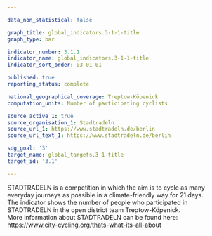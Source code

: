```yaml
---

data_non_statistical: false

graph_title: global_indicators.3-1-1-title
graph_type: bar

indicator_number: 3.1.1
indicator_name: global_indicators.3-1-1-title
indicator_sort_order: 03-01-01

published: true
reporting_status: complete

national_geographical_coverage: Treptow-Köpenick
computation_units: Number of participating cyclists

source_active_1: true
source_organisation_1: Stadtradeln
source_url_1: https://www.stadtradeln.de/berlin
source_url_text_1: https://www.stadtradeln.de/berlin

sdg_goal: '3'
target_name: global_targets.3-1-title
target_id: '3.1'

---
```


STADTRADELN is a competition in which the aim is to cycle as many everyday journeys as possible in a climate-friendly way for 21 days. <br>
The indicator shows the number of people who participated in STADTRADELN in the open district team Treptow-Köpenick. <br>
More information about STADTRADELN can be found here: <a href="https://www.city-cycling.org/thats-what-its-all-abouts">https://www.city-cycling.org/thats-what-its-all-about</a>


